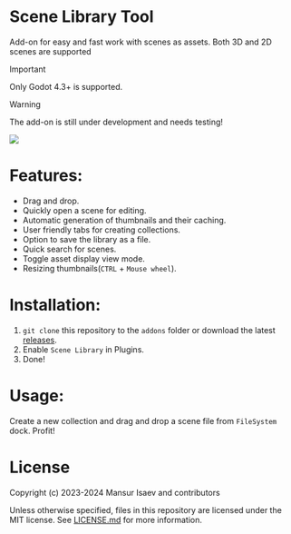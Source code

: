 # Scene Library Tool

Add-on for easy and fast work with scenes as assets. Both 3D and 2D scenes are supported

> [!IMPORTANT]
> Only Godot 4.3+ is supported.

> [!WARNING]
> The add-on is still under development and needs testing!

![](https://github.com/4d49/scene-library/assets/8208165/b1546bc6-2b8a-4bdc-b178-8cefc961a6ef)

# Features:

- Drag and drop.
- Quickly open a scene for editing.
- Automatic generation of thumbnails and their caching.
- User friendly tabs for creating collections.
- Option to save the library as a file.
- Quick search for scenes.
- Toggle asset display view mode.
- Resizing thumbnails(`CTRL` + `Mouse wheel`).

# Installation:

1. `git clone` this repository to the `addons` folder or download the latest [releases](https://github.com/4d49/scene-library/releases/latest/download/scene-library.zip).
2. Enable `Scene Library` in Plugins.
4. Done!

# Usage:

Create a new collection and drag and drop a scene file from `FileSystem` dock. Profit!

# License

Copyright (c) 2023-2024 Mansur Isaev and contributors

Unless otherwise specified, files in this repository are licensed under the
MIT license. See [LICENSE.md](LICENSE.md) for more information.
